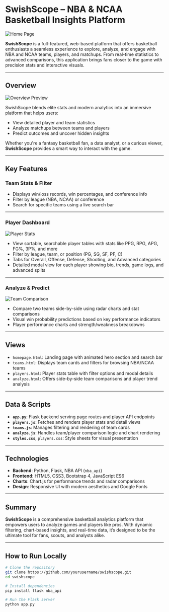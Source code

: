 # SwishScope – NBA & NCAA Basketball Insights Platform

![Home Page](img_readme/jordan.png)

**SwishScope** is a full-featured, web-based platform that offers basketball enthusiasts a seamless experience to explore, analyze, and engage with NBA and NCAA teams, players, and matchups. From real-time statistics to advanced comparisons, this application brings fans closer to the game with precision stats and interactive visuals.

---

## Overview

![Overview Preview](img_readme/playerAnalyze.png)

SwishScope blends elite stats and modern analytics into an immersive platform that helps users:

- View detailed player and team statistics  
- Analyze matchups between teams and players  
- Predict outcomes and uncover hidden insights  

Whether you're a fantasy basketball fan, a data analyst, or a curious viewer, **SwishScope** provides a smart way to interact with the game.

---

## Key Features

### Team Stats & Filter

- Displays win/loss records, win percentages, and conference info  
- Filter by league (NBA, NCAA) or conference  
- Search for specific teams using a live search bar  

---

### Player Dashboard

![Player Stats](img_readme/steph.png)

- View sortable, searchable player tables with stats like PPG, RPG, APG, FG%, 3P%, and more  
- Filter by league, team, or position (PG, SG, SF, PF, C)  
- Tabs for Overall, Offense, Defense, Shooting, and Advanced categories  
- Detailed modal view for each player showing bio, trends, game logs, and advanced splits  

---

### Analyze & Predict

![Team Comparison](img_readme/teancompare.png)

- Compare two teams side-by-side using radar charts and stat comparisons  
- Visual win probability predictions based on key performance indicators  
- Player performance charts and strength/weakness breakdowns  

---

## Views

- `homepage.html`: Landing page with animated hero section and search bar  
- `teams.html`: Displays team cards and filters for browsing NBA/NCAA teams  
- `players.html`: Player stats table with filter options and modal details  
- `analyze.html`: Offers side-by-side team comparisons and player trend analysis  

---

## Data & Scripts

- **`app.py`**: Flask backend serving page routes and player API endpoints  
- **`players.js`**: Fetches and renders player stats and detail views  
- **`teams.js`**: Manages filtering and rendering of team cards  
- **`analyze.js`**: Handles team/player comparison logic and chart rendering  
- **`styles.css`**, `players.css`: Style sheets for visual presentation  

---

## Technologies

- **Backend**: Python, Flask, NBA API (`nba_api`)  
- **Frontend**: HTML5, CSS3, Bootstrap 4, JavaScript ES6  
- **Charts**: Chart.js for performance trends and radar comparisons  
- **Design**: Responsive UI with modern aesthetics and Google Fonts  

---

## Summary

**SwishScope** is a comprehensive basketball analytics platform that empowers users to analyze games and players like pros. With dynamic filtering, chart-based insights, and real-time data, it’s designed to be the ultimate tool for fans, scouts, and analysts alike.

---

## How to Run Locally

```bash
# Clone the repository
git clone https://github.com/yourusername/swishscope.git
cd swishscope

# Install dependencies
pip install flask nba_api

# Run the Flask server
python app.py
